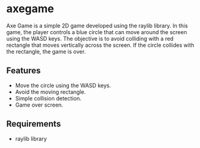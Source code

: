 # axegame

Axe Game is a simple 2D game developed using the raylib library. In this game, the player controls a blue circle that can move around the screen using the WASD keys. The objective is to avoid colliding with a red rectangle that moves vertically across the screen. If the circle collides with the rectangle, the game is over.

## Features

- Move the circle using the WASD keys.
- Avoid the moving rectangle.
- Simple collision detection.
- Game over screen.

## Requirements

- raylib library
